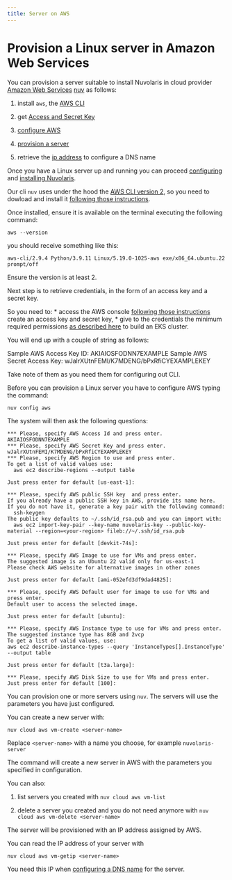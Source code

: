 ```yaml
---
title: Server on AWS
---
```

# Provision a Linux server in Amazon Web Services

You can provision a server suitable to install Nuvolaris in cloud
provider [Amazon Web Services](https://aws.amazon.com/)
[nuv](#download.adoc) as follows:

1. install `aws`, the [AWS CLI](#install-cli)

2. get [Access and Secret Key](#get-credentials)

3. [configure AWS](#configure)

4. [provision a server](#provision)

5. retrieve the [ip address](#retrieve-ip) to configure a DNS name

Once you have a Linux server up and running you can proceed
[configuring](#configure.adoc) and [installing
Nuvolaris](#install-cluster.adoc).

Our cli `nuv` uses under the hood the [AWS CLI version
2](https://docs.aws.amazon.com/cli/latest/userguide/cli-chap-getting-started.html),
so you need to dowload and install it [following those
instructions](https://docs.aws.amazon.com/cli/latest/userguide/getting-started-install.html).

Once installed, ensure it is available on the terminal executing the
following command:

    aws --version

you should receive something like this:

`aws-cli/2.9.4 Python/3.9.11 Linux/5.19.0-1025-aws exe/x86_64.ubuntu.22 prompt/off`

Ensure the version is at least 2.

Next step is to retrieve credentials, in the form of an access key and a
secret key.

So you need to: \* access the AWS console [following those
instructions](https://repost.aws/knowledge-center/create-access-key)
create an access key and secret key, \* give to the credentials the
minimum required permissions [as described
here](https://eksctl.io/usage/minimum-iam-policies/) to build an EKS
cluster.

You will end up with a couple of string as follows:

Sample AWS Access Key ID: AKIAIOSFODNN7EXAMPLE Sample AWS Secret Access
Key: wJalrXUtnFEMI/K7MDENG/bPxRfiCYEXAMPLEKEY

Take note of them as you need them for configuring out CLI.

Before you can provision a Linux server you have to configure AWS typing
the command:

    nuv config aws

The system will then ask the following questions:

    *** Please, specify AWS Access Id and press enter.
    AKIAIOSFODNN7EXAMPLE
    *** Please, specify AWS Secret Key and press enter.
    wJalrXUtnFEMI/K7MDENG/bPxRfiCYEXAMPLEKEY
    *** Please, specify AWS Region to use and press enter.
    To get a list of valid values use:
      aws ec2 describe-regions --output table

    Just press enter for default [us-east-1]:

    *** Please, specify AWS public SSH key  and press enter.
    If you already have a public SSH key in AWS, provide its name here.
    If you do not have it, generate a key pair with the following command:
      ssh-keygen
    The public key defaults to ~/.ssh/id_rsa.pub and you can import with:
      aws ec2 import-key-pair --key-name nuvolaris-key --public-key-material --region=<your-region> fileb://~/.ssh/id_rsa.pub

    Just press enter for default [devkit-74s]:

    *** Please, specify AWS Image to use for VMs and press enter.
    The suggested image is an Ubuntu 22 valid only for us-east-1
    Please check AWS website for alternative images in other zones

    Just press enter for default [ami-052efd3df9dad4825]:

    *** Please, specify AWS Default user for image to use for VMs and press enter.
    Default user to access the selected image.

    Just press enter for default [ubuntu]:

    *** Please, specify AWS Instance type to use for VMs and press enter.
    The suggested instance type has 8GB and 2vcp
    To get a list of valid values, use:
    aws ec2 describe-instance-types --query 'InstanceTypes[].InstanceType' --output table

    Just press enter for default [t3a.large]:

    *** Please, specify AWS Disk Size to use for VMs and press enter.
    Just press enter for default [100]:

You can provision one or more servers using `nuv`. The servers will use
the parameters you have just configured.

You can create a new server with:

    nuv cloud aws vm-create <server-name>

Replace `<server-name>` with a name you choose, for example
`nuvolaris-server`

The command will create a new server in AWS with the parameters you
specified in configuration.

You can also:

1. list servers you created with `nuv cloud aws vm-list`

2. delete a server you created and you do not need anymore with
    `nuv cloud aws vm-delete <server-name>`

The server will be provisioned with an IP address assigned by AWS.

You can read the IP address of your server with

    nuv cloud aws vm-getip <server-name>

You need this IP when [configuring a DNS name](#configure-dns.adoc) for
the server.

